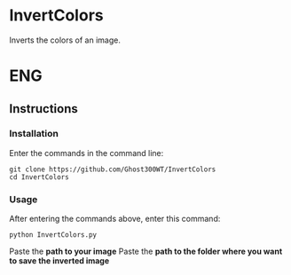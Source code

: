 # InvertColors
Inverts the colors of an image.
# ENG
## Instructions
### Installation
Enter the commands in the command line:
```
git clone https://github.com/Ghost300WT/InvertColors
cd InvertColors
```
### Usage
After entering the commands above, enter this command:
```
python InvertColors.py
```
Paste the **path to your image**
Paste the **path to the folder where you want to save the inverted image**
